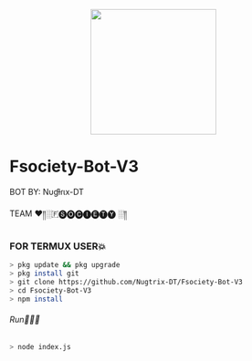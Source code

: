 <p align="center">
<img src="https://media.giphy.com/media/L4m5Lu3sA7SIU/giphy.gif" width="220" height="220"/>
</p>

# Fsociety-Bot-V3

BOT BY: Nυɠƚɾιx-DT

TEAM ♥️༎░🇫🅢🅞🅒🅘🅔🅣🅨 ░༎

### FOR TERMUX USER💥

```bash
> pkg update && pkg upgrade
> pkg install git
> git clone https://github.com/Nugtrix-DT/Fsociety-Bot-V3
> cd Fsociety-Bot-V3
> npm install
```
###### Run🏃🏻‍♂️
```bash
> node index.js
```
